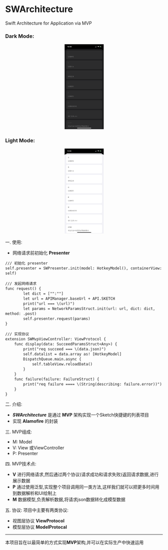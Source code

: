 # SWArchitecture
Swift Architecture for Application via MVP





### Dark Mode: 

<div align=center><img width="125" height="270.67" src="https://github.com/cellgit/SWArchitecture/blob/master/img/dark.png"/></div>

### Light Mode:
<div align=center><img width="125" height="270.67" src="https://github.com/cellgit/SWArchitecture/blob/master/img/light.png"/></div>


一. 使用:

- 网络请求前初始化 **Presenter**


``` 
/// 初始化 presenter
self.presenter = SWPresenter.init(model: HotkeyModel(), containerView: self)

/// 发起网络请求
func request() {
        let dict = ["":""]
        let url = APIManager.baseUrl + API.SKETCH
        print("url === \(url)")
        let params = NetworkParamsStruct.init(url: url, dict: dict, method: .post)
        self.presenter.request(params)
}
    
/// 实现协议
extension SWMvpViewController: ViewProtocol {
    func display(data: SucceedParamsStruct<Any>) {
        print("req succeed === \(data.json)")
        self.datalist = data.array as! [HotkeyModel]
        DispatchQueue.main.async {
            self.tableView.reloadData()
        }
    }
    func failure(failure: FailureStruct) {
        print("req failure ==== \(String(describing: failure.error))")
    }
}
```




二. 介绍: 

- ***SWArchitecture*** 是通过 **MVP** 架构实现一个Sketch快捷键的列表项目
- 实现 **Alamofire** 的封装



三. MVP组成:

- M: Model
- V: View 或ViewController
- P: Presenter

四. MVP技术点:

- **V** 进行网络请求,然后通过两个协议(请求成功和请求失败)返回请求数据,进行展示数据
- **P** 通过使用泛型,实现整个项目调用同一类方法,这样我们就可以把更多时间用到数据解析和UI绘制上
- **M** 数据模型,负责解析数据,将请求json数据转化成模型数据


五. 协议: 项目中主要有两类协议: 

- 视图层协议 **ViewProtocol**
- 模型层协议 **ModelProtocal**



---
本项目旨在以最简单的方式实现**MVP**架构,并可以在实际生产中快速运用


